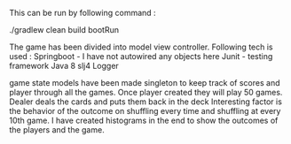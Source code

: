 This can be run by following command :

./gradlew clean build bootRun            

The game has been divided into model view controller.
Following tech is used :
Springboot - I have not autowired any objects here
Junit - testing framework
Java 8
slj4 Logger

game state models have been made singleton to keep track of scores and player through all the games. 
Once player created they will play 50 games. Dealer deals the cards and puts them back in the deck
Interesting factor is the behavior of the outcome on shuffling every time and shuffling at every 10th game.
I have created histograms in the end to show the outcomes of the players and the game.
